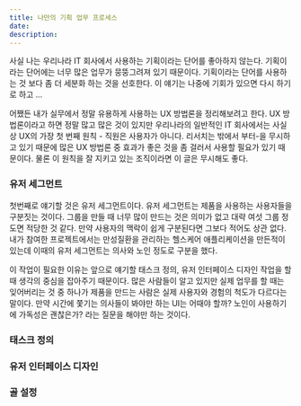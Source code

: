 ```yaml
---
title: 나만의 기획 업무 프로세스
date: 
description: 
---
```


사실 나는 우리나라 IT 회사에서 사용하는 기획이라는 단어를 좋아하지 않는다. 기획이라는 단어에는 너무 많은 업무가 뭉뚱그려져 있기 때문이다. 기획이라는 단어를 사용하는 것 보다 좀 더 세분화 하는 것을 선호한다. 이 얘기는 나중에 기회가 있으면 다시 하기로 하고 ... 

어쨌든 내가 실무에서 정말 유용하게 사용하는 UX 방법론을 정리해보려고 한다. UX 방법론이라고 하면 정말 많고 많은 것이 있지만 우리나라의 일반적인 IT 회사에서는 사실상 UX의 가장 첫 번째 원칙 - 직원은 사용자가 아니다. 리서치는 밖에서 부터-을 무시하고 있기 때문에 많은 UX 방법론 중 효과가 좋은 것을 좀 걸러서 사용할 필요가 있기 때문이다. 물론 이 원칙을 잘 지키고 있는 조직이라면 이 글은 무시해도 좋다.

### 유저 세그먼트

첫번째로 얘기할 것은 유저 세그먼트이다. 유저 세그먼트는 제품을 사용하는 사용자들을 구분짓는 것이다. 그룹을 만들 때 너무 많이 만드는 것은 의미가 없고 대략 여섯 그룹 정도면 적당한 것 같다. 만약 사용자의 맥락이 쉽게 구분된다면 그보다 적어도 상관 없다. 내가 참여한 프로젝트에서는 만성질환을 관리하는 헬스케어 애플리케이션을 만든적이 있는데 이때의 유저 세그먼트는 의사와 노인 정도로 구분을 했다. 

이 작업이 필요한 이유는 앞으로 얘기할 태스크 정의, 유저 인터페이스 디자인 작업을 할 때 생각의 중심을 잡아주기 때문이다. 많은 사람들이 알고 있지만 실제 업무를 할 때는 잊어버리는 것 중 하나가 제품을 만드는 사람은 실제 사용자와 경험의 척도가 다르다는 말이다. 만약 시간에 쫓기는 의사들이 봐야만 하는 UI는 어때야 할까? 노인이 사용하기에 가독성은 괜찮은가? 라는 질문을 해야만 하는 것이다.

### 태스크 정의



### 유저 인터페이스 디자인

### 골 설정

